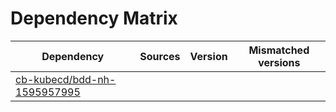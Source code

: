 # Dependency Matrix

Dependency | Sources | Version | Mismatched versions
---------- | ------- | ------- | -------------------
[cb-kubecd/bdd-nh-1595957995](https://github.com/cb-kubecd/bdd-nh-1595957995.git) |  | []() | 
